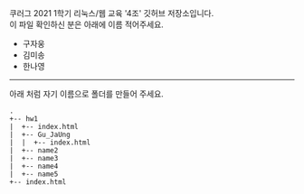 쿠러그 2021 1학기 리눅스/웹 교육 '4조' 깃허브 저장소입니다.  
이 파일 확인하신 분은 아래에 이름 적어주세요.

- 구자웅
- 김미송
- 한나영


<hr/>
아래 처럼 자기 이름으로 폴더를 만들어 주세요.  
  
```
.  
+-- hw1  
|  +-- index.html  
|  +-- Gu_JaUng  
|  |  +-- index.html  
|  +-- name2  
|  +-- name3  
|  +-- name4  
|  +-- name5  
+-- index.html  

```

